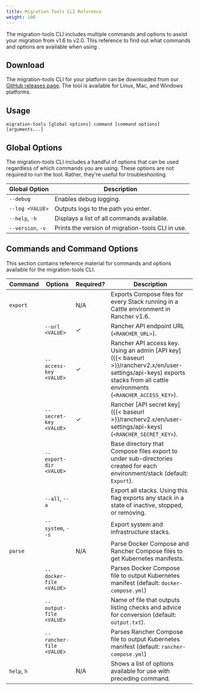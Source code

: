 ```yaml
---
title: Migration Tools CLI Reference
weight: 100
---
```


The migration-tools CLI includes multiple commands and options to assist your migration from v1.6 to v2.0. This reference to find out what commands and options are available when using .

## Download

The migration-tools CLI for your platform can be downloaded from our [GitHub releases page](https://github.com/rancher/migration-tools/releases). The tool is available for Linux, Mac, and Windows platforms.

## Usage

```
migration-tools [global options] command [command options] [arguments...]
```

## Global Options

The migration-tools CLI includes a handful of options that can be used regardless of which commands you are using. These options are not required to run the tool. Rather, they're useful for troubleshooting.

| Global Option     | Description                                  |
| ----------------- | -------------------------------------------- |
| `--debug`         | Enables debug logging.                       |
| `--log <VALUE>`   | Outputs logs to the path you enter.          |
| `--help`, `-h`    | Displays a list of all commands available.   |
| `--version`, `-v` | Prints the version of migration-tools CLI in use.|


## Commands and Command Options

This section contains reference material for commands and options available for the migration-tools CLI.

Command | Options | Required? | Description
--------|---------|-------------|-----
`export`|         | N/A | Exports Compose files for every Stack running in a Cattle environment in Rancher v1.6.
        |`--url <VALUE>` | ✓ | Rancher API endpoint URL (`<RANCHER_URL>`).
        |`--access-key <VALUE>` | ✓ | Rancher API access key. Using an admin [API key]({{< baseurl >}}/rancherv2.x/en/user-settings/api-keys) exports stacks from all cattle environments (`<RANCHER_ACCESS_KEY>`).
        |`--secret-key <VALUE>` | ✓ | Rancher [API secret key]({{< baseurl >}}/rancherv2.x/en/user-settings/api-keys) (`<RANCHER_SECRET_KEY>`).
        |`--export-dir <VALUE>` |   | Base directory that Compose files export to under sub-directories created for each environment/stack (default: `Export`).
        |`--all`, `--a`          |   | Export all stacks. Using this flag exports any stack in a state of inactive, stopped, or removing.
        |`--system`, `--s`       |   | Export system and infrastructure stacks.
`parse` |         | N/A | Parse Docker Compose and Rancher Compose files to get Kubernetes manifests.
        |`--docker-file <VALUE>` |  | Parses Docker Compose file to output Kubernetes manifest (default: `docker-compose.yml`)
        |`--output-file <VALUE>` |  | Name of file that outputs listing checks and advice for conversion (default: `output.txt`).
        |`--rancher-file <VALUE>` |  | Parses Rancher Compose file to output Kubernetes manifest (default: `rancher-compose.yml`)
`help`, `h` |     | N/A | Shows a list of options available for use with preceding command.
